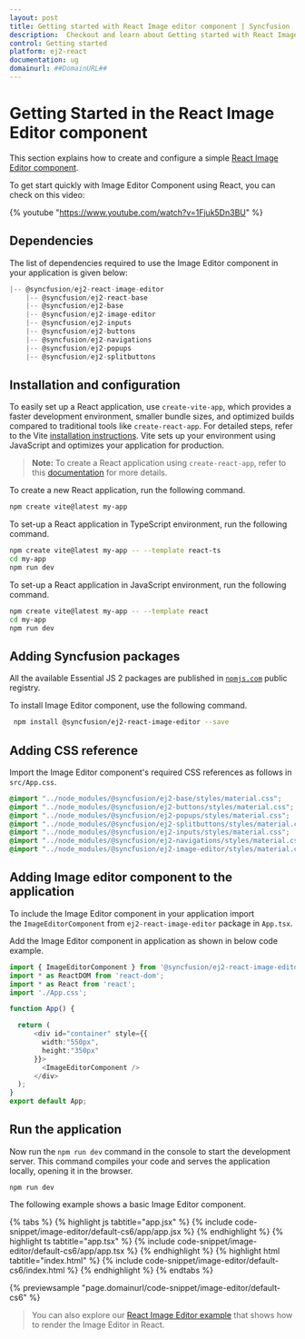 ```yaml
---
layout: post
title: Getting started with React Image editor component | Syncfusion
description:  Checkout and learn about Getting started with React Image editor component of Syncfusion Essential JS 2 and more details.
control: Getting started 
platform: ej2-react
documentation: ug
domainurl: ##DomainURL##
---
```


# Getting Started in the React Image Editor component

This section explains how to create and configure a simple [React Image Editor component](https://www.syncfusion.com/react-components/react-image-editor).

To get start quickly with Image Editor Component using React, you can check on this video:

{% youtube "https://www.youtube.com/watch?v=1Fjuk5Dn3BU" %}

## Dependencies

The list of dependencies required to use the Image Editor component in your application is given below:

```javascript
|-- @syncfusion/ej2-react-image-editor
    |-- @syncfusion/ej2-react-base
    |-- @syncfusion/ej2-base
    |-- @syncfusion/ej2-image-editor
    |-- @syncfusion/ej2-inputs
    |-- @syncfusion/ej2-buttons
    |-- @syncfusion/ej2-navigations
    |-- @syncfusion/ej2-popups
    |-- @syncfusion/ej2-splitbuttons
```

## Installation and configuration

To easily set up a React application, use `create-vite-app`, which provides a faster development environment, smaller bundle sizes, and optimized builds compared to traditional tools like `create-react-app`. For detailed steps, refer to the Vite [installation instructions](https://vitejs.dev/guide/). Vite sets up your environment using JavaScript and optimizes your application for production.

> **Note:**  To create a React application using `create-react-app`, refer to this [documentation](https://ej2.syncfusion.com/react/documentation/getting-started/create-app) for more details.

To create a new React application, run the following command.

```bash
npm create vite@latest my-app
```
To set-up a React application in TypeScript environment, run the following command.

```bash
npm create vite@latest my-app -- --template react-ts
cd my-app
npm run dev
```
To set-up a React application in JavaScript environment, run the following command.

```bash
npm create vite@latest my-app -- --template react
cd my-app
npm run dev
```

## Adding Syncfusion packages

All the available Essential JS 2 packages are published in [`npmjs.com`](https://www.npmjs.com/~syncfusionorg) public registry.

To install Image Editor component, use the following command.

  ```bash
   npm install @syncfusion/ej2-react-image-editor --save
   ```

## Adding CSS reference

Import the Image Editor component's required CSS references as follows in `src/App.css`.

```css
@import "../node_modules/@syncfusion/ej2-base/styles/material.css";
@import "../node_modules/@syncfusion/ej2-buttons/styles/material.css";
@import "../node_modules/@syncfusion/ej2-popups/styles/material.css";
@import "../node_modules/@syncfusion/ej2-splitbuttons/styles/material.css";
@import "../node_modules/@syncfusion/ej2-inputs/styles/material.css";
@import "../node_modules/@syncfusion/ej2-navigations/styles/material.css";
@import "../node_modules/@syncfusion/ej2-image-editor/styles/material.css";

```

## Adding Image editor component to the application

To include the Image Editor component in your application import the `ImageEditorComponent` from `ej2-react-image-editor` package in `App.tsx`.

Add the Image Editor component in application as shown in below code example.

```ts
import { ImageEditorComponent } from '@syncfusion/ej2-react-image-editor';
import * as ReactDOM from 'react-dom';
import * as React from 'react';
import './App.css';

function App() {

  return (
      <div id="container" style={{ 
        width:"550px",
        height:"350px" 
      }}>
        <ImageEditorComponent />
      </div>
  );
}
export default App;

```

## Run the application

Now run the `npm run dev` command in the console to start the development server. This command compiles your code and serves the application locally, opening it in the browser.

```
npm run dev
```

The following example shows a basic Image Editor component.

{% tabs %}
{% highlight js tabtitle="app.jsx" %}
{% include code-snippet/image-editor/default-cs6/app/app.jsx %}
{% endhighlight %}
{% highlight ts tabtitle="app.tsx" %}
{% include code-snippet/image-editor/default-cs6/app/app.tsx %}
{% endhighlight %}
{% highlight html tabtitle="index.html" %}
{% include code-snippet/image-editor/default-cs6/index.html %}
{% endhighlight %}
{% endtabs %}
      
{% previewsample "page.domainurl/code-snippet/image-editor/default-cs6" %}

> You can also explore our [React Image Editor example](https://ej2.syncfusion.com/react/demos/#/material/image-editor/getting-started) that shows how to render the Image Editor in React.
